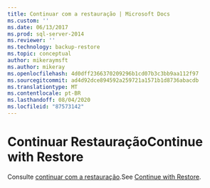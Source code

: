 ```yaml
---
title: Continuar com a restauração | Microsoft Docs
ms.custom: ''
ms.date: 06/13/2017
ms.prod: sql-server-2014
ms.reviewer: ''
ms.technology: backup-restore
ms.topic: conceptual
author: mikeraymsft
ms.author: mikeray
ms.openlocfilehash: 4d0dff2366370209296b1cd07b3c3bb9aa112f97
ms.sourcegitcommit: ad4d92dce894592a259721a1571b1d8736abacdb
ms.translationtype: MT
ms.contentlocale: pt-BR
ms.lasthandoff: 08/04/2020
ms.locfileid: "87573142"
---
```

# <a name="continue-with-restore"></a><span data-ttu-id="232e6-102">Continuar Restauração</span><span class="sxs-lookup"><span data-stu-id="232e6-102">Continue with Restore</span></span>
<span data-ttu-id="232e6-103">Consulte [continuar com a restauração](../../database-engine/continue-with-restore.md).</span><span class="sxs-lookup"><span data-stu-id="232e6-103">See [Continue with Restore](../../database-engine/continue-with-restore.md).</span></span>
